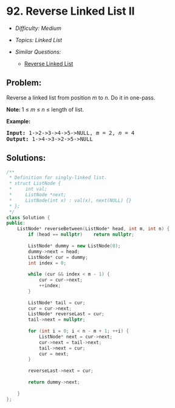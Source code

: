 # 92. Reverse Linked List II

* *Difficulty: Medium*

* *Topics: Linked List*

* *Similar Questions:*

  * [Reverse Linked List](reverse-linked-list.md)

## Problem:

<p>Reverse a linked list from position <em>m</em> to <em>n</em>. Do it in one-pass.</p>

<p><strong>Note:&nbsp;</strong>1 &le; <em>m</em> &le; <em>n</em> &le; length of list.</p>

<p><strong>Example:</strong></p>

<pre>
<strong>Input:</strong> 1-&gt;2-&gt;3-&gt;4-&gt;5-&gt;NULL, <em>m</em> = 2, <em>n</em> = 4
<strong>Output:</strong> 1-&gt;4-&gt;3-&gt;2-&gt;5-&gt;NULL
</pre>

## Solutions:

```c++
/**
 * Definition for singly-linked list.
 * struct ListNode {
 *     int val;
 *     ListNode *next;
 *     ListNode(int x) : val(x), next(NULL) {}
 * };
 */
class Solution {
public:
    ListNode* reverseBetween(ListNode* head, int m, int n) {
        if (head == nullptr)    return nullptr;
        
        ListNode* dummy = new ListNode(0);
        dummy->next = head;
        ListNode* cur = dummy;
        int index = 0;
        
        while (cur && index < m - 1) {
            cur = cur->next;
            ++index;
        }
        
        ListNode* tail = cur;
        cur = cur->next;
        ListNode* reverseLast = cur;
        tail->next = nullptr;
        
        for (int i = 0; i < n - m + 1; ++i) {
            ListNode* next = cur->next;
            cur->next = tail->next;
            tail->next = cur;
            cur = next;
        }
        
        reverseLast->next = cur;
        
        return dummy->next;
        
    }
};
```
